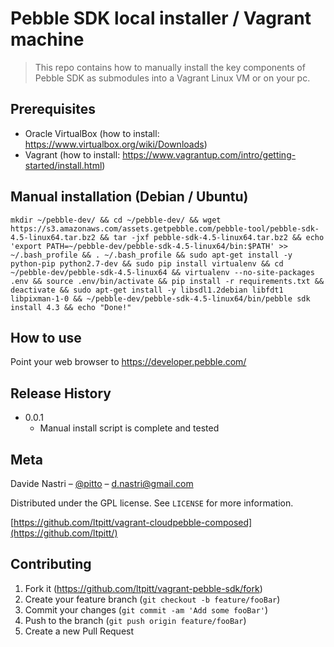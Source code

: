 # Pebble SDK local installer / Vagrant machine
> This repo contains how to manually install the key components of Pebble SDK as submodules into a Vagrant Linux VM or on your pc.

## Prerequisites

- Oracle VirtualBox (how to install: https://www.virtualbox.org/wiki/Downloads)
- Vagrant (how to install: https://www.vagrantup.com/intro/getting-started/install.html)

## Manual installation (Debian / Ubuntu)

`mkdir ~/pebble-dev/ && cd ~/pebble-dev/ && wget https://s3.amazonaws.com/assets.getpebble.com/pebble-tool/pebble-sdk-4.5-linux64.tar.bz2 && tar -jxf pebble-sdk-4.5-linux64.tar.bz2 && echo 'export PATH=~/pebble-dev/pebble-sdk-4.5-linux64/bin:$PATH' >> ~/.bash_profile && . ~/.bash_profile && sudo apt-get install -y python-pip python2.7-dev && sudo pip install virtualenv && cd ~/pebble-dev/pebble-sdk-4.5-linux64 && virtualenv --no-site-packages .env && source .env/bin/activate && pip install -r requirements.txt && deactivate && sudo apt-get install -y libsdl1.2debian libfdt1 libpixman-1-0 && ~/pebble-dev/pebble-sdk-4.5-linux64/bin/pebble sdk install 4.3 && echo "Done!"`

## How to use

Point your web browser to https://developer.pebble.com/

## Release History

* 0.0.1
    * Manual install script is complete and tested

## Meta

Davide Nastri – [@pitto](https://twitter.com/pitto) – d.nastri@gmail.com

Distributed under the GPL license. See ``LICENSE`` for more information.

[https://github.com/ltpitt/vagrant-cloudpebble-composed](https://github.com/ltpitt/)

## Contributing

1. Fork it (<https://github.com/ltpitt/vagrant-pebble-sdk/fork>)
2. Create your feature branch (`git checkout -b feature/fooBar`)
3. Commit your changes (`git commit -am 'Add some fooBar'`)
4. Push to the branch (`git push origin feature/fooBar`)
5. Create a new Pull Request
